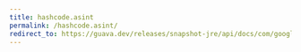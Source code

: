 ```yaml
---
title: hashcode.asint
permalink: /hashcode.asint/
redirect_to: https://guava.dev/releases/snapshot-jre/api/docs/com/google/common/hash/HashCode.html#asInt--
---
```

